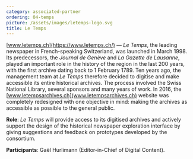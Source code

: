 ```yaml
---
category: associated-partner
ordering: 04-temps
picture: /assets/images/letemps-logo.svg
title: Le Temps
---
```


[www.letemps.ch](https://www.letemps.ch/) &mdash;  *Le Temps*, the leading newspaper in French-speaking Switzerland, was launched in March 1998. Its predecessors, the *Journal de Genève* and *La Gazette de Lausanne*, played an important role in the history of the region in the last 200 years, with the first archive dating back to 1 February 1789. Ten years ago, the management team at *Le Temps* therefore decided to digitise and make accessible its entire historical archives. The process involved the Swiss National Library, several sponsors and many years of work. In 2016, the [www.letempsarchives.ch](www.letempsarchives.ch) website was completely redesigned with one objective in mind: making the archives as accessible as possible to the general public.

**Role**: *Le Temps* will provide access to its digitised archives and actively support the design of the historical newspaper exploration interface by giving suggestions and feedback on prototypes developed by the consortium.

**Participants**: Gaël Hurlimann (Editor-in-Chief of Digital Content).
